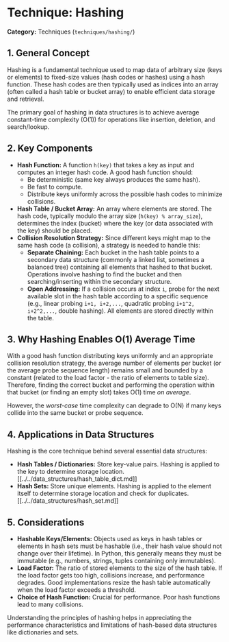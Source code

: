 # Technique: Hashing

**Category:** Techniques (`techniques/hashing/`)

## 1. General Concept

Hashing is a fundamental technique used to map data of arbitrary size (keys or elements) to fixed-size values (hash codes or hashes) using a hash function. These hash codes are then typically used as indices into an array (often called a hash table or bucket array) to enable efficient data storage and retrieval.

The primary goal of hashing in data structures is to achieve average constant-time complexity (O(1)) for operations like insertion, deletion, and search/lookup.

## 2. Key Components

*   **Hash Function:** A function `h(key)` that takes a key as input and computes an integer hash code. A good hash function should:
    *   Be deterministic (same key always produces the same hash).
    *   Be fast to compute.
    *   Distribute keys uniformly across the possible hash codes to minimize collisions.
*   **Hash Table / Bucket Array:** An array where elements are stored. The hash code, typically modulo the array size (`h(key) % array_size`), determines the index (bucket) where the key (or data associated with the key) should be placed.
*   **Collision Resolution Strategy:** Since different keys might map to the same hash code (a collision), a strategy is needed to handle this:
    *   **Separate Chaining:** Each bucket in the hash table points to a secondary data structure (commonly a linked list, sometimes a balanced tree) containing all elements that hashed to that bucket. Operations involve hashing to find the bucket and then searching/inserting within the secondary structure.
    *   **Open Addressing:** If a collision occurs at index `i`, probe for the next available slot in the hash table according to a specific sequence (e.g., linear probing `i+1, i+2,...`, quadratic probing `i+1^2, i+2^2,...`, double hashing). All elements are stored directly within the table.

## 3. Why Hashing Enables O(1) Average Time

With a good hash function distributing keys uniformly and an appropriate collision resolution strategy, the average number of elements per bucket (or the average probe sequence length) remains small and bounded by a constant (related to the load factor - the ratio of elements to table size). Therefore, finding the correct bucket and performing the operation within that bucket (or finding an empty slot) takes O(1) time *on average*.

However, the *worst-case* time complexity can degrade to O(N) if many keys collide into the same bucket or probe sequence.

## 4. Applications in Data Structures

Hashing is the core technique behind several essential data structures:

*   **Hash Tables / Dictionaries:** Store key-value pairs. Hashing is applied to the key to determine storage location. [[../../data_structures/hash_table_dict.md]]
*   **Hash Sets:** Store unique elements. Hashing is applied to the element itself to determine storage location and check for duplicates. [[../../data_structures/hash_set.md]]

## 5. Considerations

*   **Hashable Keys/Elements:** Objects used as keys in hash tables or elements in hash sets must be hashable (i.e., their hash value should not change over their lifetime). In Python, this generally means they must be immutable (e.g., numbers, strings, tuples containing only immutables).
*   **Load Factor:** The ratio of stored elements to the size of the hash table. If the load factor gets too high, collisions increase, and performance degrades. Good implementations resize the hash table automatically when the load factor exceeds a threshold.
*   **Choice of Hash Function:** Crucial for performance. Poor hash functions lead to many collisions.

Understanding the principles of hashing helps in appreciating the performance characteristics and limitations of hash-based data structures like dictionaries and sets. 